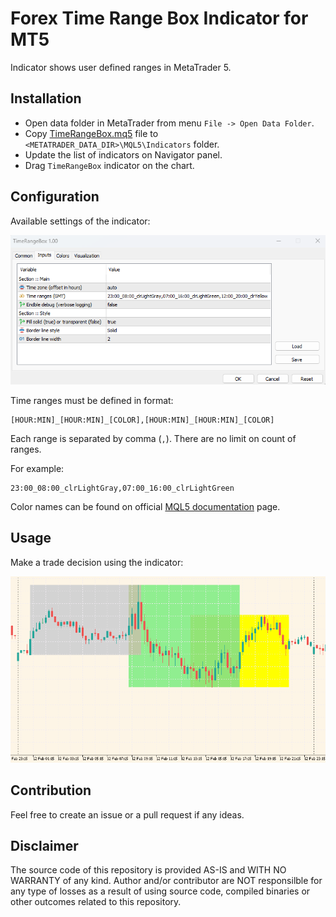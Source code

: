 # Forex Time Range Box Indicator for MT5
Indicator shows user defined ranges in MetaTrader 5.

## Installation
- Open data folder in MetaTrader from menu `File -> Open Data Folder`.
- Copy [TimeRangeBox.mq5](MQL5/Indicators/TimeRangeBox.mq5) file to `<METATRADER_DATA_DIR>\MQL5\Indicators` folder.
- Update the list of indicators on Navigator panel.
- Drag `TimeRangeBox` indicator on the chart.

## Configuration
Available settings of the indicator:

![docs](docs/config.png)

Time ranges must be defined in format:
```
[HOUR:MIN]_[HOUR:MIN]_[COLOR],[HOUR:MIN]_[HOUR:MIN]_[COLOR]
```
Each range is separated by comma (`,`). There are no limit on count of ranges.

For example:
```
23:00_08:00_clrLightGray,07:00_16:00_clrLightGreen
```

Color names can be found on official [MQL5 documentation](https://www.mql5.com/en/docs/constants/objectconstants/webcolors) page.

## Usage
Make a trade decision using the indicator:

![docs](docs/view.png)

## Contribution
Feel free to create an issue or a pull request if any ideas.

## Disclaimer
The source code of this repository is provided AS-IS and WITH NO WARRANTY of any kind.
Author and/or contributor are NOT responsilble for any type of losses as a result of using source code, 
compiled binaries or other outcomes related to this repository.
